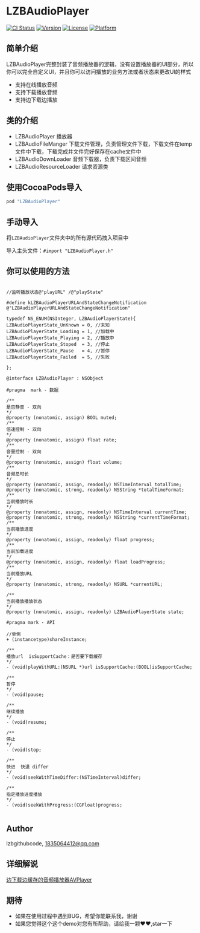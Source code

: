 # LZBAudioPlayer

[![CI Status](http://img.shields.io/travis/lzbgithubcode/LZBAudioPlayer.svg?style=flat)](https://travis-ci.org/lzbgithubcode/LZBAudioPlayer)
[![Version](https://img.shields.io/cocoapods/v/LZBAudioPlayer.svg?style=flat)](http://cocoapods.org/pods/LZBAudioPlayer)
[![License](https://img.shields.io/cocoapods/l/LZBAudioPlayer.svg?style=flat)](http://cocoapods.org/pods/LZBAudioPlayer)
[![Platform](https://img.shields.io/cocoapods/p/LZBAudioPlayer.svg?style=flat)](http://cocoapods.org/pods/LZBAudioPlayer)

## 简单介绍

LZBAudioPlayer完整封装了音频播放器的逻辑，没有设置播放器的UI部分，所以你可以完全自定义UI，并且你可以访问播放的业务方法或者状态来更改UI的样式
* 支持在线播放音频
* 支持下载播放音频
* 支持边下载边播放

## 类的介绍
* LZBAudioPlayer   播放器
* LZBAudioFileManger   下载文件管理，负责管理文件下载，下载文件在temp文件中下载，下载完成并文件完好保存在cache文件中
* LZBAudioDownLoader  音频下载器，负责下载区间音频
* LZBAudioResourceLoader 请求资源类
   

## 使用CocoaPods导入

```ruby
pod "LZBAudioPlayer"
```

## 手动导入

将`LZBAudioPlayer`文件夹中的所有源代码拽入项目中

导入主头文件：`#import "LZBAudioPlayer.h"`


## 你可以使用的方法

```objc

//监听播放状态@"playURL" /@"playState"

#define kLZBAudioPlayerURLAndStateChangeNotification @"LZBAudioPlayerURLAndStateChangeNotification"

typedef NS_ENUM(NSInteger, LZBAudioPlayerState){
LZBAudioPlayerState_UnKnown = 0, //未知
LZBAudioPlayerState_Loading = 1, //加载中
LZBAudioPlayerState_Playing = 2, //播放中
LZBAudioPlayerState_Stoped  = 3, //停止
LZBAudioPlayerState_Pause   = 4, //暂停
LZBAudioPlayerState_Failed  = 5, //失败

};

@interface LZBAudioPlayer : NSObject

#pragma  mark - 数据

/**
是否静音 - 双向
*/
@property (nonatomic, assign) BOOL muted;
/**
倍速控制 - 双向
*/
@property (nonatomic, assign) float rate;
/**
音量控制 - 双向
*/
@property (nonatomic, assign) float volume;
/**
音频总时长
*/
@property (nonatomic, assign, readonly) NSTimeInterval totalTime;
@property (nonatomic, strong, readonly) NSString *totalTimeFormat;
/**
当前播放时长
*/
@property (nonatomic, assign, readonly) NSTimeInterval currentTime;
@property (nonatomic, strong, readonly) NSString *currentTimeFormat;
/**
当前播放进度
*/
@property (nonatomic, assign, readonly) float progress;
/**
当前加载进度
*/
@property (nonatomic, assign, readonly) float loadProgress;
/**
当前播放URL
*/
@property (nonatomic, strong, readonly) NSURL *currentURL;

/**
当前播放播放状态
*/
@property (nonatomic, assign, readonly) LZBAudioPlayerState state;

#pragma mark - API

//单例
+ (instancetype)shareInstance;

/**
播放url  isSupportCache：是否要下载缓存
*/
- (void)playWithURL:(NSURL *)url isSupportCache:(BOOL)isSupportCache;

/**
暂停
*/
- (void)pause;

/**
继续播放
*/
- (void)resume;

/**
停止
*/
- (void)stop;

/**
快进  快退 differ
*/
- (void)seekWithTimeDiffer:(NSTimeInterval)differ;

/**
指定播放进度播放
*/
- (void)seekWithProgress:(CGFloat)progress;


```

## Author

lzbgithubcode, 1835064412@qq.com


## 详细解说

[边下载边缓存的音频播放器AVPlayer](http://www.jianshu.com/p/042162ab9cc1)

## 期待
* 如果在使用过程中遇到BUG，希望你能联系我，谢谢
* 如果您觉得这个这个demo对您有所帮助，请给我一颗❤️❤️,star一下



